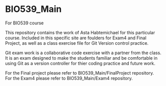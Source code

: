 # BIO539_Main
For BIO539 course

This repository contains the work of Asta Habtemichael for this particular course. Included in this specific site are foulders for Exam4 and Final Project, as well as
a class exercise file for Git Version control practice. 

Git exam work is a collaborative code exercise with a partner from the class. It is an exam designed to make the
students familiar and be comfortable in using Git as a version controller for thier coding practice and future work.

For the Final project please refer to BIO539_Main/FinalProject repository. 
For the Exam4 please refer to BIO539_Main/Exam4 repository. 

